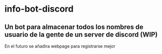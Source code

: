 # info-bot-discord
## Un bot para almacenar todos los nombres de usuario de la gente de un server de discord (WIP)
En el futuro se añadira webpage para registrarse mejor
